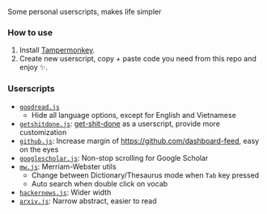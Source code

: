 Some personal userscripts, makes life simpler 

### How to use
1. Install [Tampermonkey](https://www.tampermonkey.net/).
2. Create new userscript, copy + paste code you need from this repo and enjoy ✨.

### Userscripts
- [`goodread.js`](/goodread.js)
    - Hide all language options, except for English and Vietnamese
- [`getshitdone.js`](/getshitdone.js): [get-shit-done](https://github.com/ngntrgduc/get-shit-done) as a userscript, provide more customization
- [`github.js`](/github.js): Increase margin of https://github.com/dashboard-feed, easy on the eyes
- [`googlescholar.js`](/googlescholar.js): Non-stop scrolling for Google Scholar
- [`mw.js`](/mw.js): Merriam-Webster utils
    - Change between Dictionary/Thesaurus mode when `Tab` key pressed
    - Auto search when double click on vocab
- [`hackernews.js`](/hackernews.js): Wider width
- [`arxiv.js`](/arxiv.js): Narrow abstract, easier to read